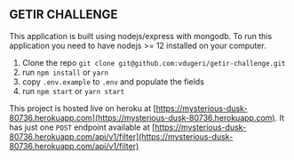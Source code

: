 ## GETIR CHALLENGE

This application is built using nodejs/express with mongodb. To run this application you need to have nodejs >= 12 installed on your computer.

1. Clone the repo `git clone git@github.com:vdugeri/getir-challenge.git`
2. run `npm install` or `yarn`
3. copy  `.env.example` to `.env` and populate the fields
4. run `npm start` or `yarn start` 

This project is hosted live on heroku at [https://mysterious-dusk-80736.herokuapp.com](https://mysterious-dusk-80736.herokuapp.com). It has just one `POST` endpoint available at [https://mysterious-dusk-80736.herokuapp.com/api/v1/filter](https://mysterious-dusk-80736.herokuapp.com/api/v1/filter)